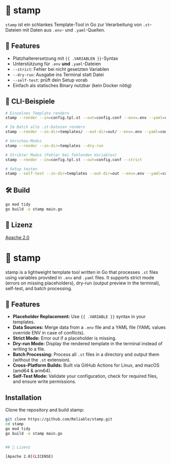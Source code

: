 # 🧰 stamp

`stamp` ist ein schlankes Template-Tool in Go zur Verarbeitung von `.st`-Dateien mit Daten aus `.env`- und `.yaml`-Quellen.

## 🔧 Features

- Platzhalterersetzung mit `{{ .VARIABLEN }}`-Syntax
- Unterstützung für `.env` **und** `.yaml`-Dateien
- `--strict`: Fehler bei nicht gesetzten Variablen
- `--dry-run`: Ausgabe ins Terminal statt Datei
- `--self-test`: prüft dein Setup vorab
- Einfach als statisches Binary nutzbar (kein Docker nötig)

## 🚀 CLI-Beispiele

```bash
# Einzelnes Template rendern
stamp --render --in=config.tpl.st --out=config.conf --env=.env --yaml=config.yaml

# Im Batch alle .st-Dateien rendern
stamp --render --in-dir=templates/ --out-dir=out/ --env=.env --yaml=config.yaml

# Vorschau-Modus
stamp --render --in-dir=templates --dry-run

# Strikter Modus (Fehler bei fehlenden Variablen)
stamp --render --in=config.tpl.st --out=config.conf --strict

# Setup testen
stamp --self-test --in-dir=templates --out-dir=out --env=.env --yaml=config.yaml
```

## 🛠️ Build

```bash
go mod tidy
go build -o stamp main.go
```

## 📄 Lizenz

[Apache 2.0](LICENSE)


# 🧰 stamp

stamp is a lightweight template tool written in Go that processes `.st` files using variables provided in `.env` and `.yaml` files. It supports strict mode (errors on missing placeholders), dry-run (output preview in the terminal), self-test, and batch processing.

## 🔧 Features

- **Placeholder Replacement:** Use `{{ .VARIABLE }}` syntax in your templates.
- **Data Sources:** Merge data from a `.env` file and a YAML file (YAML values override ENV in case of conflicts).
- **Strict Mode:** Error out if a placeholder is missing.
- **Dry-run Mode:** Display the rendered template in the terminal instead of writing to a file.
- **Batch Processing:** Process all `.st` files in a directory and output them (without the `.st` extension).
- **Cross-Platform Builds:** Built via GitHub Actions for Linux, and macOS (amd64 & arm64).
- **Self-Test Mode:** Validate your configuration, check for required files, and ensure write permissions.

## Installation

Clone the repository and build stamp:

```bash
git clone https://github.com/Reliable/stamp.git
cd stamp
go mod tidy
go build -o stamp main.go


## 📄 Lizenz

[Apache 2.0](LICENSE)
